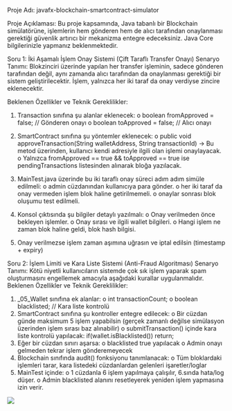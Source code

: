 Proje Adı: javafx-blockchain-smartcontract-simulator

Proje Açıklaması: Bu proje kapsamında, Java tabanlı bir Blockchain simülatörüne, işlemlerin hem gönderen hem 
de alıcı tarafından onaylanması gerektiği güvenlik artırıcı bir mekanizma entegre edeceksiniz. 
Java Core bilgilerinizle yapmanız beklenmektedir.

Soru 1: İki Aşamalı İşlem Onay Sistemi (Çift Taraflı Transfer Onayı) 
Senaryo Tanımı: 
Blokzinciri üzerinde yapılan her transfer işleminin, sadece gönderen tarafından değil, aynı zamanda alıcı tarafından da onaylanması gerektiği bir sistem geliştirilecektir. İşlem, yalnızca her iki taraf da onay verdiyse zincire eklenecektir. 

Beklenen Özellikler ve Teknik Gereklilikler: 

1. Transaction sınıfına şu alanlar eklenecek: 
   o boolean fromApproved = false; // Gönderen onayı 
   o boolean toApproved = false; // Alıcı onayı 

2. SmartContract sınıfına şu yöntemler eklenecek: 
   o public void approveTransaction(String walletAddress, String transactionId) 
   → Bu metod üzerinden, kullanıcı kendi adresiyle ilgili olan işlemi onaylayacak. 
   o Yalnızca fromApproved == true && toApproved == true ise pendingTransactions 
   listesinden alınarak bloğa yazılacak. 

3. MainTest.java üzerinde bu iki taraflı onay süreci adım adım simüle edilmeli: 
   o admin cüzdanından kullanıcıya para gönder. 
   o her iki taraf da onay vermeden işlem blok haline getirilmemeli. 
   o onaylar sonrası blok oluşumu test edilmeli.

4. Konsol çıktısında şu bilgiler detaylı yazılmalı: 
   o Onay verilmeden önce bekleyen işlemler. 
   o Onay sırası ve ilgili wallet bilgileri. 
   o Hangi işlem ne zaman blok haline geldi, blok hash bilgisi.

5. Onay verilmezse işlem zaman aşımına uğrasın ve iptal edilsin (timestamp + expiry)

Soru 2: İşlem Limiti ve Kara Liste Sistemi (Anti-Fraud Algoritması) 
Senaryo Tanımı: 
Kötü niyetli kullanıcıların sistemde çok sık işlem yaparak spam oluşturmasını engellemek 
amacıyla aşağıdaki kurallar uygulanmalıdır.
Beklenen Özellikler ve Teknik Gereklilikler:

1. _05_Wallet sınıfına ek alanlar: 
   o int transactionCount; 
   o boolean blacklisted; // Kara liste kontrolü
2. SmartContract sınıfına şu kontroller entegre edilecek: 
   o Bir cüzdan günde maksimum 5 işlem yapabilsin (gerçek zamanlı değilse 
   simülasyon üzerinden işlem sırası baz alınabilir) 
   o submitTransaction() içinde kara liste kontrolü yapılacak: if(wallet.isBlacklisted()) 
   return;
3. Eğer bir cüzdan sınırı aşarsa: 
   o blacklisted true yapılacak 
   o Admin onayı gelmeden tekrar işlem gönderemeyecek
4. Blockchain sınıfında audit() fonksiyonu tanımlanacak: 
   o Tüm bloklardaki işlemleri tarar, kara listedeki cüzdanlardan gelenleri 
   işaretler/loglar
5. MainTest içinde: 
   o 1 cüzdanla 6 işlem yapılmaya çalışılır, 6.sında hata/log düşer. 
   o Admin blacklisted alanını resetleyerek yeniden işlem yapmasına izin verir.

![](C:\Users\tugba\AppData\Roaming\marktext\images\2025-07-06-15-47-19-image.png)